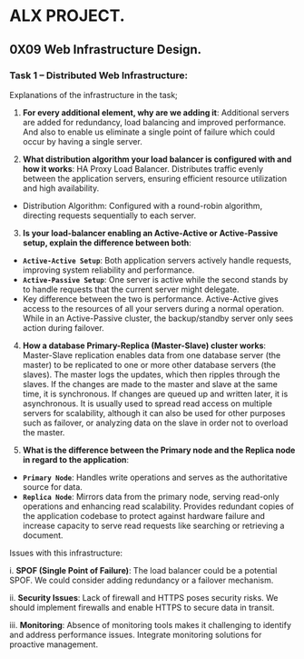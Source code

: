 # ALX PROJECT.

## 0X09 Web Infrastructure Design.

### Task 1 – Distributed Web Infrastructure:

Explanations of the infrastructure in the task;

1. **For every additional element, why are we adding it**: Additional servers are added for redundancy, load balancing and improved performance. And also to enable us eliminate a single point of failure which could occur by having a single server.

2. **What distribution algorithm your load balancer is configured with and how it works**: HA Proxy Load Balancer. Distributes traffic evenly between the application servers, ensuring efficient resource utilization and high availability.

- Distribution Algorithm: Configured with a round-robin algorithm, directing requests sequentially to each server.

3. **Is your load-balancer enabling an Active-Active or Active-Passive setup, explain the difference between both**:
- **`Active-Active Setup`**: Both application servers actively handle requests, improving system reliability and performance.
- **`Active-Passive Setup`**: One server is active while the second stands by to handle requests that the current server might delegate.
- Key difference between the two is performance. Active-Active gives access to the resources of all your servers during a normal operation. While in an Active-Passive cluster, the backup/standby server only sees action during failover.
4. **How a database Primary-Replica (Master-Slave) cluster works**: Master-Slave replication enables data from one database server (the master) to be replicated to one or more other database servers (the slaves). The master logs the updates, which then ripples through the slaves. If the changes are made to the master and slave at the same time, it is synchronous. If changes are queued up and written later, it is asynchronous. It is usually used to spread read access on multiple servers for scalability, although it can also be used for other purposes such as failover, or analyzing data on the slave in order not to overload the master.

5. **What is the difference between the Primary node and the Replica node in regard to the application**: 
- **`Primary Node`**: Handles write operations and serves as the authoritative source for data.
- **`Replica Node`**: Mirrors data from the primary node, serving read-only operations and enhancing read scalability. Provides redundant copies of the application codebase to protect against hardware failure and increase capacity to serve read requests like searching or retrieving a document.

Issues with this infrastructure:

i. **SPOF (Single Point of Failure)**: The load balancer could be a potential SPOF. We could consider adding redundancy or a failover mechanism.

ii. **Security Issues**: Lack of firewall and HTTPS poses security risks. We should implement firewalls and enable HTTPS to secure data in transit.

iii. **Monitoring**: Absence of monitoring tools makes it challenging to identify and address performance issues. Integrate monitoring solutions for proactive management.

